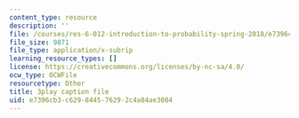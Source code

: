 ```yaml
---
content_type: resource
description: ''
file: /courses/res-6-012-introduction-to-probability-spring-2018/e7396cb3c629844576292c4a84ae3084_TWedESDFcLQ.srt
file_size: 9871
file_type: application/x-subrip
learning_resource_types: []
license: https://creativecommons.org/licenses/by-nc-sa/4.0/
ocw_type: OCWFile
resourcetype: Other
title: 3play caption file
uid: e7396cb3-c629-8445-7629-2c4a84ae3084
---
```

